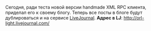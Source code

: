 Сегодня, ради теста новой версии handmade XML RPC клиента, приделал его к своему блогу. Теперь все посты в блоге будут дублироваться и на сервисе <a href="http://livejournal.com/">LiveJournal</a>. <strong>Адрес в LJ</strong>: <a href="http://orl-light.livejournal.com/">http://orl-light.livejournal.com/</a>